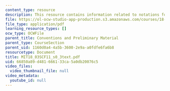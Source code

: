 ```yaml
---
content_type: resource
description: This resource contains information related to notations for derivatives.
file: https://ol-ocw-studio-app-production.s3.amazonaws.com/courses/18-03sc-differential-equations-fall-2011/66850a89d481666133ca5a0db20076c5_MIT18_03SCF11_s0_3text.pdf
file_type: application/pdf
learning_resource_types: []
ocw_type: OCWFile
parent_title: Conventions and Preliminary Material
parent_type: CourseSection
parent_uid: 1160d0a4-4a5b-3600-2e9a-a0fdfe6fa6b8
resourcetype: Document
title: MIT18_03SCF11_s0_3text.pdf
uid: 66850a89-d481-6661-33ca-5a0db20076c5
video_files:
  video_thumbnail_file: null
video_metadata:
  youtube_id: null
---
```

